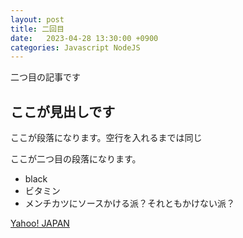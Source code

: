 ```yaml
---
layout: post
title: 二回目
date:   2023-04-28 13:30:00 +0900
categories: Javascript NodeJS
---
```

二つ目の記事です

## ここが見出しです
ここが段落になります。空行を入れるまでは同じ

ここが二つ目の段落になります。

- black
- ビタミン
- メンチカツにソースかける派？それともかけない派？



[Yahoo! JAPAN](https://www.yahoo.co.jp)